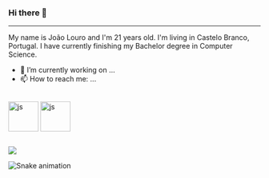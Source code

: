 ### Hi there 👋
---
My name is João Louro and I'm 21 years old. I'm living in Castelo Branco, Portugal. I have currently finishing my Bachelor degree in Computer Science.
- 🔭 I’m currently working on ...
- 📫 How to reach me: ...

<div style="display: inline_block"><br>
  <img align="center" alt="js" height="60" width="60" src="https://cdn.jsdelivr.net/gh/devicons/devicon@latest/icons/androidstudio/androidstudio-original.svg">
  <img align="center" alt="js" height="60" width="60" src="https://cdn.jsdelivr.net/gh/devicons/devicon@latest/icons/androidstudio/androidstudio-original.svg">
</div>

##

<div>
  <a href="https://www.linkedin.com/in/jo%C3%A3o-louro-600ba627a/" target="_blank"><img src="https://img.shields.io/badge/LinkedIn-0077B5?style=for-the-badge&logo=linkedin&logoColor=white" target="_blank"></a>
</div>

![Snake animation](https://github.com/joaolouro02/joaolouro02/blob/output/github-contribution-grid-snake.svg)
